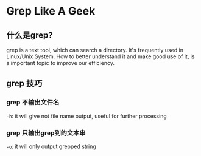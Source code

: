 # Grep Like A Geek

## 什么是grep?

grep is a text tool, which can search a directory. It's frequently used in Linux/Unix System. How to better understand it and make good use of it, is a important topic to improve our efficiency.

## grep 技巧

### grep 不输出文件名

`-h`: it will give not file name output, useful for further processing

### grep 只输出grep到的文本串

`-o`: it will only output grepped string
